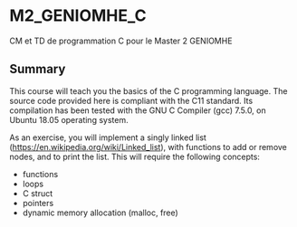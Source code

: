 # M2_GENIOMHE_C
CM et TD de programmation C pour le Master 2 GENIOMHE

## Summary
This course will teach you the basics of the C programming language.
The source code provided here is compliant with the C11 standard. Its compilation has been tested with the GNU C Compiler (gcc) 7.5.0, on Ubuntu 18.05 operating system.  
  
As an exercise, you will implement a singly linked list (https://en.wikipedia.org/wiki/Linked_list), with functions to add or remove nodes, and to print the list. This will require the following concepts:
* functions
* loops
* C struct
* pointers
* dynamic memory allocation (malloc, free)
